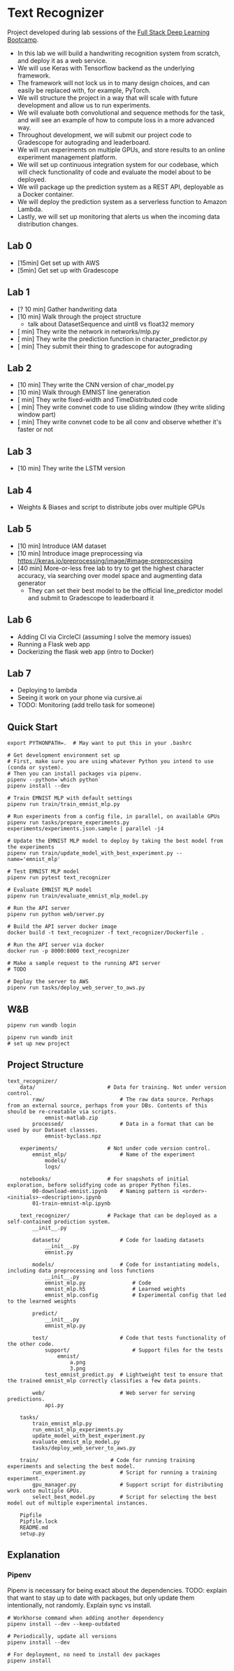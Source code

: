 # Text Recognizer

Project developed during lab sessions of the [Full Stack Deep Learning Bootcamp](https://fullstackdeeplearning.com/bootcamp).

- In this lab we will build a handwriting recognition system from scratch, and deploy it as a web service.
- We will use Keras with Tensorflow backend as the underlying framework.
- The framework will not lock us in to many design choices, and can easily be replaced with, for example, PyTorch.
- We will structure the project in a way that will scale with future development and allow us to run experiments.
- We will evaluate both convolutional and sequence methods for the task, and will see an example of how to compute loss in a more advanced way.
- Throughout development, we will submit our project code to Gradescope for autograding and leaderboard.
- We will run experiments on multiple GPUs, and store results to an online experiment management platform.
- We will set up continuous integration system for our codebase, which will check functionality of code and evaluate the model about to be deployed.
- We will package up the prediction system as a REST API, deployable as a Docker container.
- We will deploy the prediction system as a serverless function to Amazon Lambda.
- Lastly, we will set up monitoring that alerts us when the incoming data distribution changes.

## Lab 0

- [15min] Get set up with AWS
- [5min] Get set up with Gradescope

## Lab 1

- [? 10 min] Gather handwriting data
- [10 min] Walk through the project structure
    - talk about DatasetSequence and uint8 vs float32 memory
- [ min] They write the network in networks/mlp.py
- [ min] They write the prediction function in character_predictor.py
- [ min] They submit their thing to gradescope for autograding

## Lab 2

- [10 min] They write the CNN version of char_model.py
- [10 min] Walk through EMNIST line generation
- [ min] They write fixed-width and TimeDistributed code
- [ min] They write convnet code to use sliding window (they write sliding window part)
- [ min] They write convnet code to be all conv and observe whether it's faster or not

## Lab 3

- [10 min] They write the LSTM version

## Lab 4

- Weights & Biases and script to distribute jobs over multiple GPUs

## Lab 5

- [10 min] Introduce IAM dataset
- [10 min] Introduce image preprocessing via https://keras.io/preprocessing/image/#image-preprocessing
- [40 min] More-or-less free lab to try to get the highest character accuracy, via searching over model space and augmenting data generator
    - They can set their best model to be the official line_predictor model and submit to Gradescope to leaderboard it

## Lab 6

- Adding CI via CircleCI (assuming I solve the memory issues)
- Running a Flask web app
- Dockerizing the flask web app (intro to Docker)

## Lab 7

- Deploying to lambda
- Seeing it work on your phone via cursive.ai
- TODO: Monitoring (add trello task for someone)

## Quick Start

```
export PYTHONPATH=.  # May want to put this in your .bashrc

# Get development environment set up
# First, make sure you are using whatever Python you intend to use (conda or system).
# Then you can install packages via pipenv.
pipenv --python=`which python`
pipenv install --dev

# Train EMNIST MLP with default settings
pipenv run train/train_emnist_mlp.py

# Run experiments from a config file, in parallel, on available GPUs
pipenv run tasks/prepare_experiments.py experiments/experiments.json.sample | parallel -j4

# Update the EMNIST MLP model to deploy by taking the best model from the experiments
pipenv run train/update_model_with_best_experiment.py --name='emnist_mlp'

# Test EMNIST MLP model
pipenv run pytest text_recognizer

# Evaluate EMNIST MLP model
pipenv run train/evaluate_emnist_mlp_model.py

# Run the API server
pipenv run python web/server.py

# Build the API server docker image
docker build -t text_recognizer -f text_recognizer/Dockerfile .

# Run the API server via docker
docker run -p 8000:8000 text_recognizer

# Make a sample request to the running API server
# TODO

# Deploy the server to AWS
pipenv run tasks/deploy_web_server_to_aws.py
```

## W&B

```
pipenv run wandb login

pipenv run wandb init
# set up new project
```

## Project Structure

```
text_recognizer/
    data/                       # Data for training. Not under version control.
        raw/                        # The raw data source. Perhaps from an external source, perhaps from your DBs. Contents of this should be re-creatable via scripts.
            emnist-matlab.zip
        processed/                  # Data in a format that can be used by our Dataset classses.
            emnist-byclass.npz

    experiments/                # Not under code version control.
        emnist_mlp/                 # Name of the experiment
            models/
            logs/

    notebooks/                  # For snapshots of initial exploration, before solidfying code as proper Python files.
        00-download-emnist.ipynb    # Naming pattern is <order>-<initials>-<description>.ipynb
        01-train-emnist-mlp.ipynb

    text_recognizer/            # Package that can be deployed as a self-contained prediction system.
        __init__.py

        datasets/                   # Code for loading datasets
            __init__.py
            emnist.py

        models/                     # Code for instantiating models, including data preprocessing and loss functions
            __init__.py
            emnist_mlp.py               # Code
            emnist_mlp.h5               # Learned weights
            emnist_mlp.config           # Experimental config that led to the learned weights

        predict/
            __init__.py
            emnist_mlp.py

        test/                       # Code that tests functionality of the other code.
            support/                    # Support files for the tests
                emnist/
                    a.png
                    3.png
            test_emnist_predict.py  # Lightweight test to ensure that the trained emnist_mlp correctly classifies a few data points.

        web/                        # Web server for serving predictions.
            api.py

    tasks/
        train_emnist_mlp.py
        run_emnist_mlp_experiments.py
        update_model_with_best_experiment.py
        evaluate_emnist_mlp_model.py
        tasks/deploy_web_server_to_aws.py

    train/                       # Code for running training experiments and selecting the best model.
        run_experiment.py           # Script for running a training experiment.
        gpu_manager.py              # Support script for distributing work onto multiple GPUs.
        select_best_model.py        # Script for selecting the best model out of multiple experimental instances.

    Pipfile
    Pipfile.lock
    README.md
    setup.py
```

## Explanation

### Pipenv

Pipenv is necessary for being exact about the dependencies.
TODO: explain that want to stay up to date with packages, but only update them intentionally, not randomly. Explain sync vs install.

```
# Workhorse command when adding another dependency
pipenv install --dev --keep-outdated

# Periodically, update all versions
pipenv install --dev

# For deployment, no need to install dev packages
pipenv install
```
